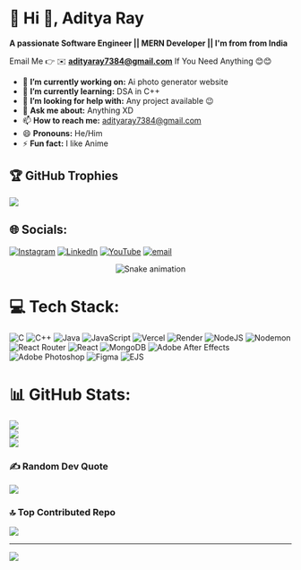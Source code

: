 # 💫 Hi 👋, Aditya Ray
**A passionate Software Engineer || MERN Developer || I'm from from India**

Email Me 👉 ✉️ **adityaray7384@gmail.com** If You Need Anything 😊😊

- 🔭 **I’m currently working on:** Ai photo generator website
- 🌱 **I’m currently learning:** DSA in C++
- 🤔 **I’m looking for help with:** Any project available 😉
- 💬 **Ask me about:** Anything XD
- 📫 **How to reach me:** adityaray7384@gmail.com
- 😄 **Pronouns:** He/Him
- ⚡ **Fun fact:** I like Anime

## 🏆 GitHub Trophies
![](https://github-profile-trophy.vercel.app/?username=adityaray123&theme=radical&no-frame=false&no-bg=true&margin-w=4)

## 🌐 Socials:
[![Instagram](https://img.shields.io/badge/Instagram-%23E4405F.svg?logo=Instagram&logoColor=white)](https://instagram.com/not_adityyaa) [![LinkedIn](https://img.shields.io/badge/LinkedIn-%230077B5.svg?logo=linkedin&logoColor=white)](https://linkedin.com/in/aditya-ray-901453246) [![YouTube](https://img.shields.io/badge/YouTube-%23FF0000.svg?logo=YouTube&logoColor=white)](https://youtube.com/@Adityae) [![email](https://img.shields.io/badge/Email-D14836?logo=gmail&logoColor=white)](mailto:adityaray7384@gmail.com) 

<!-- Snake Game Repo View -->

<div align="center">
  <img src="https://profile-readme-generator.com/assets/snake.svg" alt="Snake animation" />
</div>

# 💻 Tech Stack:
![C](https://img.shields.io/badge/c-%2300599C.svg?style=for-the-badge&logo=c&logoColor=white) ![C++](https://img.shields.io/badge/c++-%2300599C.svg?style=for-the-badge&logo=c%2B%2B&logoColor=white) ![Java](https://img.shields.io/badge/java-%23ED8B00.svg?style=for-the-badge&logo=openjdk&logoColor=white) ![JavaScript](https://img.shields.io/badge/javascript-%23323330.svg?style=for-the-badge&logo=javascript&logoColor=%23F7DF1E) ![Vercel](https://img.shields.io/badge/vercel-%23000000.svg?style=for-the-badge&logo=vercel&logoColor=white) ![Render](https://img.shields.io/badge/Render-%46E3B7.svg?style=for-the-badge&logo=render&logoColor=white) ![NodeJS](https://img.shields.io/badge/node.js-6DA55F?style=for-the-badge&logo=node.js&logoColor=white) ![Nodemon](https://img.shields.io/badge/NODEMON-%23323330.svg?style=for-the-badge&logo=nodemon&logoColor=%BBDEAD) ![React Router](https://img.shields.io/badge/React_Router-CA4245?style=for-the-badge&logo=react-router&logoColor=white) ![React](https://img.shields.io/badge/react-%2320232a.svg?style=for-the-badge&logo=react&logoColor=%2361DAFB) ![MongoDB](https://img.shields.io/badge/MongoDB-%234ea94b.svg?style=for-the-badge&logo=mongodb&logoColor=white) ![Adobe After Effects](https://img.shields.io/badge/Adobe%20After%20Effects-9999FF.svg?style=for-the-badge&logo=Adobe%20After%20Effects&logoColor=white) ![Adobe Photoshop](https://img.shields.io/badge/adobe%20photoshop-%2331A8FF.svg?style=for-the-badge&logo=adobe%20photoshop&logoColor=white) ![Figma](https://img.shields.io/badge/figma-%23F24E1E.svg?style=for-the-badge&logo=figma&logoColor=white) ![EJS](https://img.shields.io/badge/ejs-%23B4CA65.svg?style=for-the-badge&logo=ejs&logoColor=black)
# 📊 GitHub Stats:
![](https://github-readme-stats.vercel.app/api?username=adityaray123&theme=gruvbox&hide_border=false&include_all_commits=true&count_private=false)<br/>
![](https://nirzak-streak-stats.vercel.app/?user=adityaray123&theme=gruvbox&hide_border=false)<br/>
![](https://github-readme-stats.vercel.app/api/top-langs/?username=adityaray123&theme=gruvbox&hide_border=false&include_all_commits=true&count_private=false&layout=compact)



### ✍️ Random Dev Quote
![](https://quotes-github-readme.vercel.app/api?type=horizontal&theme=radical)

### 🔝 Top Contributed Repo
![](https://github-contributor-stats.vercel.app/api?username=adityaray123&limit=5&theme=dark&combine_all_yearly_contributions=true)

---
[![](https://visitcount.itsvg.in/api?id=adityaray123&icon=0&color=0)](https://visitcount.itsvg.in)

<!-- Proudly created with GPRM ( https://gprm.itsvg.in ) -->
